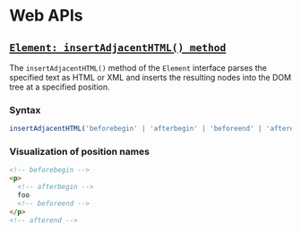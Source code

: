 # Web APIs

## [`Element: insertAdjacentHTML() method`](https://developer.mozilla.org/en-US/docs/Web/API/Element/insertAdjacentHTML)

The `insertAdjacentHTML()` method of the `Element` interface parses the specified text as HTML or XML and inserts the resulting nodes into the DOM tree at a specified position.

### Syntax

```js
insertAdjacentHTML('beforebegin' | 'afterbegin' | 'beforeend' | 'afterend', text);
```

### Visualization of position names

```html
<!-- beforebegin -->
<p>
  <!-- afterbegin -->
  foo
  <!-- beforeend -->
</p>
<!-- afterend -->
```
